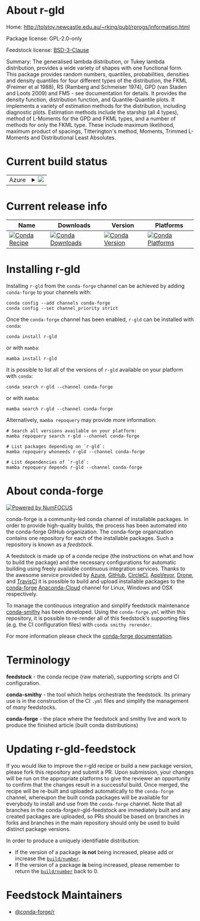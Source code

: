 About r-gld
===========

Home: http://tolstoy.newcastle.edu.au/~rking/publ/rprogs/information.html

Package license: GPL-2.0-only

Feedstock license: [BSD-3-Clause](https://github.com/conda-forge/r-gld-feedstock/blob/main/LICENSE.txt)

Summary: The generalised lambda distribution, or Tukey lambda distribution, provides a wide variety of shapes with one functional form. This package provides random numbers, quantiles, probabilities, densities and density quantiles for four different types of the distribution, the FKML (Freimer et al 1988), RS (Ramberg and Schmeiser 1974), GPD (van Staden and Loots 2009) and FM5 - see documentation for details. It provides the density function, distribution function, and Quantile-Quantile plots. It implements a variety of estimation methods for the distribution, including diagnostic plots. Estimation methods include the starship (all 4 types), method of L-Moments for the GPD and FKML types, and a number of methods for only the FKML type. These include maximum likelihood, maximum product of spacings, Titterington's method, Moments, Trimmed L-Moments and Distributional Least Absolutes.

Current build status
====================


<table>
    
  <tr>
    <td>Azure</td>
    <td>
      <details>
        <summary>
          <a href="https://dev.azure.com/conda-forge/feedstock-builds/_build/latest?definitionId=9729&branchName=main">
            <img src="https://dev.azure.com/conda-forge/feedstock-builds/_apis/build/status/r-gld-feedstock?branchName=main">
          </a>
        </summary>
        <table>
          <thead><tr><th>Variant</th><th>Status</th></tr></thead>
          <tbody><tr>
              <td>linux_64_r_base4.1</td>
              <td>
                <a href="https://dev.azure.com/conda-forge/feedstock-builds/_build/latest?definitionId=9729&branchName=main">
                  <img src="https://dev.azure.com/conda-forge/feedstock-builds/_apis/build/status/r-gld-feedstock?branchName=main&jobName=linux&configuration=linux_64_r_base4.1" alt="variant">
                </a>
              </td>
            </tr><tr>
              <td>linux_64_r_base4.2</td>
              <td>
                <a href="https://dev.azure.com/conda-forge/feedstock-builds/_build/latest?definitionId=9729&branchName=main">
                  <img src="https://dev.azure.com/conda-forge/feedstock-builds/_apis/build/status/r-gld-feedstock?branchName=main&jobName=linux&configuration=linux_64_r_base4.2" alt="variant">
                </a>
              </td>
            </tr><tr>
              <td>osx_64_r_base4.1</td>
              <td>
                <a href="https://dev.azure.com/conda-forge/feedstock-builds/_build/latest?definitionId=9729&branchName=main">
                  <img src="https://dev.azure.com/conda-forge/feedstock-builds/_apis/build/status/r-gld-feedstock?branchName=main&jobName=osx&configuration=osx_64_r_base4.1" alt="variant">
                </a>
              </td>
            </tr><tr>
              <td>osx_64_r_base4.2</td>
              <td>
                <a href="https://dev.azure.com/conda-forge/feedstock-builds/_build/latest?definitionId=9729&branchName=main">
                  <img src="https://dev.azure.com/conda-forge/feedstock-builds/_apis/build/status/r-gld-feedstock?branchName=main&jobName=osx&configuration=osx_64_r_base4.2" alt="variant">
                </a>
              </td>
            </tr><tr>
              <td>win_64</td>
              <td>
                <a href="https://dev.azure.com/conda-forge/feedstock-builds/_build/latest?definitionId=9729&branchName=main">
                  <img src="https://dev.azure.com/conda-forge/feedstock-builds/_apis/build/status/r-gld-feedstock?branchName=main&jobName=win&configuration=win_64_" alt="variant">
                </a>
              </td>
            </tr>
          </tbody>
        </table>
      </details>
    </td>
  </tr>
</table>

Current release info
====================

| Name | Downloads | Version | Platforms |
| --- | --- | --- | --- |
| [![Conda Recipe](https://img.shields.io/badge/recipe-r--gld-green.svg)](https://anaconda.org/conda-forge/r-gld) | [![Conda Downloads](https://img.shields.io/conda/dn/conda-forge/r-gld.svg)](https://anaconda.org/conda-forge/r-gld) | [![Conda Version](https://img.shields.io/conda/vn/conda-forge/r-gld.svg)](https://anaconda.org/conda-forge/r-gld) | [![Conda Platforms](https://img.shields.io/conda/pn/conda-forge/r-gld.svg)](https://anaconda.org/conda-forge/r-gld) |

Installing r-gld
================

Installing `r-gld` from the `conda-forge` channel can be achieved by adding `conda-forge` to your channels with:

```
conda config --add channels conda-forge
conda config --set channel_priority strict
```

Once the `conda-forge` channel has been enabled, `r-gld` can be installed with `conda`:

```
conda install r-gld
```

or with `mamba`:

```
mamba install r-gld
```

It is possible to list all of the versions of `r-gld` available on your platform with `conda`:

```
conda search r-gld --channel conda-forge
```

or with `mamba`:

```
mamba search r-gld --channel conda-forge
```

Alternatively, `mamba repoquery` may provide more information:

```
# Search all versions available on your platform:
mamba repoquery search r-gld --channel conda-forge

# List packages depending on `r-gld`:
mamba repoquery whoneeds r-gld --channel conda-forge

# List dependencies of `r-gld`:
mamba repoquery depends r-gld --channel conda-forge
```


About conda-forge
=================

[![Powered by
NumFOCUS](https://img.shields.io/badge/powered%20by-NumFOCUS-orange.svg?style=flat&colorA=E1523D&colorB=007D8A)](https://numfocus.org)

conda-forge is a community-led conda channel of installable packages.
In order to provide high-quality builds, the process has been automated into the
conda-forge GitHub organization. The conda-forge organization contains one repository
for each of the installable packages. Such a repository is known as a *feedstock*.

A feedstock is made up of a conda recipe (the instructions on what and how to build
the package) and the necessary configurations for automatic building using freely
available continuous integration services. Thanks to the awesome service provided by
[Azure](https://azure.microsoft.com/en-us/services/devops/), [GitHub](https://github.com/),
[CircleCI](https://circleci.com/), [AppVeyor](https://www.appveyor.com/),
[Drone](https://cloud.drone.io/welcome), and [TravisCI](https://travis-ci.com/)
it is possible to build and upload installable packages to the
[conda-forge](https://anaconda.org/conda-forge) [Anaconda-Cloud](https://anaconda.org/)
channel for Linux, Windows and OSX respectively.

To manage the continuous integration and simplify feedstock maintenance
[conda-smithy](https://github.com/conda-forge/conda-smithy) has been developed.
Using the ``conda-forge.yml`` within this repository, it is possible to re-render all of
this feedstock's supporting files (e.g. the CI configuration files) with ``conda smithy rerender``.

For more information please check the [conda-forge documentation](https://conda-forge.org/docs/).

Terminology
===========

**feedstock** - the conda recipe (raw material), supporting scripts and CI configuration.

**conda-smithy** - the tool which helps orchestrate the feedstock.
                   Its primary use is in the construction of the CI ``.yml`` files
                   and simplify the management of *many* feedstocks.

**conda-forge** - the place where the feedstock and smithy live and work to
                  produce the finished article (built conda distributions)


Updating r-gld-feedstock
========================

If you would like to improve the r-gld recipe or build a new
package version, please fork this repository and submit a PR. Upon submission,
your changes will be run on the appropriate platforms to give the reviewer an
opportunity to confirm that the changes result in a successful build. Once
merged, the recipe will be re-built and uploaded automatically to the
`conda-forge` channel, whereupon the built conda packages will be available for
everybody to install and use from the `conda-forge` channel.
Note that all branches in the conda-forge/r-gld-feedstock are
immediately built and any created packages are uploaded, so PRs should be based
on branches in forks and branches in the main repository should only be used to
build distinct package versions.

In order to produce a uniquely identifiable distribution:
 * If the version of a package **is not** being increased, please add or increase
   the [``build/number``](https://docs.conda.io/projects/conda-build/en/latest/resources/define-metadata.html#build-number-and-string).
 * If the version of a package **is** being increased, please remember to return
   the [``build/number``](https://docs.conda.io/projects/conda-build/en/latest/resources/define-metadata.html#build-number-and-string)
   back to 0.

Feedstock Maintainers
=====================

* [@conda-forge/r](https://github.com/conda-forge/r/)

